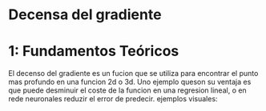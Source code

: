 # Decensa del gradiente

# 1: Fundamentos Teóricos
El decenso del gradiente es un fucion que se utiliza para encontrar el punto mas profundo en una funcion 2d o 3d.
Uno ejemplo queson su ventaja es que puede desminuir el coste de la funcion en una regresion lineal, o en rede neuronales reduzir el error de predecir.
ejemplos visuales:


